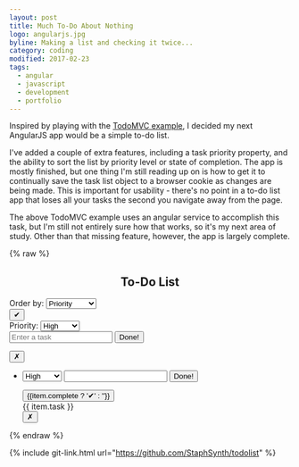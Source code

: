 ```yaml
---
layout: post
title: Much To-Do About Nothing
logo: angularjs.jpg
byline: Making a list and checking it twice...
category: coding
modified: 2017-02-23
tags:
  - angular
  - javascript
  - development
  - portfolio
---
```


Inspired by playing with the [TodoMVC example](http://todomvc.com/examples/angularjs/#/), I decided my next AngularJS app would be a simple to-do list.

I've added a couple of extra features, including a task priority property, and the ability to sort the list by priority level or state of completion. The app is mostly finished, but one thing I'm still reading up on is how to get it to continually save the task list object to a browser cookie as changes are being made. This is important for usability - there's no point in a to-do list app that loses all your tasks the second you navigate away from the page.

The above TodoMVC example uses an angular service to accomplish this task, but I'm still not entirely sure how that works, so it's my next area of study. Other than that missing feature, however, the app is largely complete.

<link rel="stylesheet" type="text/css" href="/assets/stylesheets/todolist.css">
<link href="https://fonts.googleapis.com/css?family=Shadows+Into+Light" rel="stylesheet">
<script src="https://ajax.googleapis.com/ajax/libs/angularjs/1.5.7/angular.min.js"></script>
<script type="text/javascript" src="/assets/javascript/todolist.js"></script>
{% raw %}
<div id="todoAppRoot" ng-app="todolistApp">
  <h2><center>To-Do List</center></h2>
  <div id="appContainer" ng-controller="todolistController as ctrl">
    Order by:
    <select ng-model="ctrl.order">
      <option value="priority,complete">Priority</option>
      <option value="complete,priority">Completion</option>
    </select>
    <div id="masterContainer">
      <div id="inputContainer">
        <div class="priorityDiv">
          <button ng-hide="item.editing" class="priorityButton masterCompleted" ng-class="{ 'mComplete': ctrl.masterCompleted == true }" title="Mark all complete" ng-click="ctrl.complete('all')">✔</button>
        </div> <!-- priorityDiv -->
        <div class="taskDiv">
          <span>
            Priority:
            <select ng-options="priority.id as priority.level for priority in ctrl.priorities" class="prioritySelect" ng-model="ctrl.userPriority">
              <option>High</option>
              <option>Medium</option>
              <option>Low</option>
            </select>
          </span>
          <span>
            <form ng-submit="ctrl.add()">
              <input class="taskInput" type="text" ng-model="ctrl.userTask" placeholder="Enter a task">
              <input type="submit" value="Done!" class="submitButton">
            </form>
          </span>
        </div> <!-- /taskDiv -->
        <div class="deleteDiv">
          <button class="deleteButton" ng-click="ctrl.delete('all')" title="Remove all tasks">✗</button>
        </div>
      </div> <!-- /inputContainer -->
      <div class="reportingContainer" ng-show="ctrl.list.length">
        <span class="reports" ng-bind="ctrl.getReport()"></span>
      </div> <!-- /reportingContainer -->
    </div> <!-- /masterContainer -->
    <ul id="todolist">
      <li class="tolistItem" ng-class="{ 'complete': item.complete }" ng-repeat="item in ctrl.list | orderBy:ctrl.order.split(',')">
        <div class="itemContainer">
          <div class="priorityDiv">
            <form ng-submit="item.editing = false" ng-show="item.editing">
              <select ng-options="priority.id as priority.level for priority in ctrl.priorities" ng-show="item.editing" class="prioritySelect" ng-model="item.priority" ng-model-options="{ updateOn: 'submit' }">
                <option>High</option>
                <option>Medium</option>
                <option>Low</option>
              </select>
              <input class="edit" type="text" ng-model="item.task" ng-model-options="{ updateOn: 'submit' }">
              <input type="submit" value="Done!" class="submitButton">
            </form>
            <button ng-hide="item.editing" class="priorityButton" title="Item complete" ng-click="ctrl.complete(item)" ng-class="{ 'high': item.priority === 0, 'med': item.priority === 1, 'low': item.priority === 2 }" >{{item.complete ? '✔' : ''}}</button>
          </div> <!-- priorityDiv -->
          <div class="taskDiv">
            <span class="task" title="Double click to edit task" ng-class="{ 'done': item.complete }" ng-hide="item.editing" ng-dblclick="ctrl.editItem(item)">{{ item.task }}</span>
          </div> <!-- /taskDiv -->
          <div class="deleteDiv">
            <button class="deleteButton" ng-click="ctrl.delete(item)" title="Remove task">✗</button>
          </div> <!-- /deleteDiv -->
        </div> <!-- /itemContainer -->
      </li>
    </ul> <!-- /todoList -->
  </div> <!-- /controller -->
</div> <!-- /appRoot -->
{% endraw %}

{% include git-link.html url="https://github.com/StaphSynth/todolist" %}
